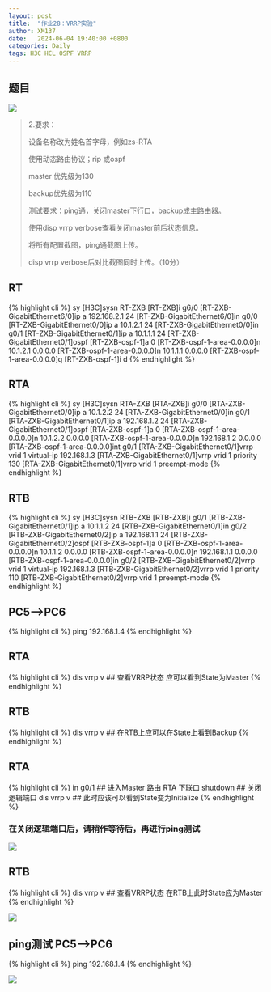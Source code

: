 ```yaml
---
layout: post
title:  "作业28：VRRP实验"
author: XM137
date:   2024-06-04 19:40:00 +0800
categories: Daily
tags: H3C HCL OSPF VRRP
---
```


## 题目

![](https://p.ananas.chaoxing.com/star3/origin/9bc81822180900851ab1a876feb5c48b.png)


> 2.要求：
> 
> 设备名称改为姓名首字母，例如zs-RTA
> 
> 使用动态路由协议；rip 或ospf
> 
> master 优先级为130
> 
> backup优先级为110
> 
> 测试要求：ping通，关闭master下行口，backup成主路由器。
> 
> 使用disp vrrp verbose查看关闭master前后状态信息。
> 
> 将所有配置截图，ping通截图上传。
> 
> disp vrrp verbose后对比截图同时上传。（10分）



## RT
{% highlight cli %}
<H3C>sy
[H3C]sysn RT-ZXB
[RT-ZXB]i g6/0
[RT-ZXB-GigabitEthernet6/0]ip a 192.168.2.1 24
[RT-ZXB-GigabitEthernet6/0]in g0/0
[RT-ZXB-GigabitEthernet0/0]ip a 10.1.2.1 24
[RT-ZXB-GigabitEthernet0/0]in g0/1
[RT-ZXB-GigabitEthernet0/1]ip a 10.1.1.1 24
[RT-ZXB-GigabitEthernet0/1]ospf
[RT-ZXB-ospf-1]a 0
[RT-ZXB-ospf-1-area-0.0.0.0]n 10.1.2.1 0.0.0.0
[RT-ZXB-ospf-1-area-0.0.0.0]n 10.1.1.1 0.0.0.0
[RT-ZXB-ospf-1-area-0.0.0.0]q
[RT-ZXB-ospf-1]i d
{% endhighlight %}

## RTA
{% highlight cli %}
<H3C>sy
[H3C]sysn RTA-ZXB
[RTA-ZXB]i g0/0
[RTA-ZXB-GigabitEthernet0/0]ip a 10.1.2.2 24
[RTA-ZXB-GigabitEthernet0/0]in g0/1
[RTA-ZXB-GigabitEthernet0/1]ip a 192.168.1.2 24
[RTA-ZXB-GigabitEthernet0/1]ospf
[RTA-ZXB-ospf-1]a 0
[RTA-ZXB-ospf-1-area-0.0.0.0]n 10.1.2.2 0.0.0.0
[RTA-ZXB-ospf-1-area-0.0.0.0]n 192.168.1.2 0.0.0.0
[RTA-ZXB-ospf-1-area-0.0.0.0]int g0/1
[RTA-ZXB-GigabitEthernet0/1]vrrp vrid 1 virtual-ip 192.168.1.3
[RTA-ZXB-GigabitEthernet0/1]vrrp vrid 1 priority 130
[RTA-ZXB-GigabitEthernet0/1]vrrp vrid 1 preempt-mode
{% endhighlight %}

## RTB
{% highlight cli %}
<H3C>sy
[H3C]sysn RTB-ZXB
[RTB-ZXB]i g0/1
[RTB-ZXB-GigabitEthernet0/1]ip a 10.1.1.2 24
[RTB-ZXB-GigabitEthernet0/1]in g0/2
[RTB-ZXB-GigabitEthernet0/2]ip a 192.168.1.1 24
[RTB-ZXB-GigabitEthernet0/2]ospf
[RTB-ZXB-ospf-1]a 0
[RTB-ZXB-ospf-1-area-0.0.0.0]n 10.1.1.2 0.0.0.0
[RTB-ZXB-ospf-1-area-0.0.0.0]n 192.168.1.1 0.0.0.0
[RTB-ZXB-ospf-1-area-0.0.0.0]in g0/2
[RTB-ZXB-GigabitEthernet0/2]vrrp vrid 1 virtual-ip 192.168.1.3 
[RTB-ZXB-GigabitEthernet0/2]vrrp vrid 1 priority 110
[RTB-ZXB-GigabitEthernet0/2]vrrp vrid 1 preempt-mode
{% endhighlight %}

## PC5-->PC6
{% highlight cli %}
ping 192.168.1.4
{% endhighlight %}

## RTA
{% highlight cli %}
dis vrrp v ## 查看VRRP状态
应可以看到State为Master
{% endhighlight %}

## RTB
{% highlight cli %}
dis vrrp v ## 在RTB上应可以在State上看到Backup
{% endhighlight %}

## RTA
{% highlight cli %}
in g0/1 ## 进入Master 路由 RTA 下联口
shutdown ## 关闭逻辑端口
dis vrrp v ## 此时应该可以看到State变为Initialize
{% endhighlight %}

### 在关闭逻辑端口后，请稍作等待后，再进行ping测试
![](https://p.ananas.chaoxing.com/star3/origin/6c6e6fe93cc982ee6f24c76dfe649697.png)

## RTB
{% highlight cli %}
dis vrrp v ## 查看VRRP状态
在RTB上此时State应为Master
{% endhighlight %}

![](https://p.ananas.chaoxing.com/star3/origin/dd4af68d7994223f4f512d22e684f474.png)

## ping测试 PC5-->PC6
{% highlight cli %}
ping 192.168.1.4
{% endhighlight %}


![](https://p.ananas.chaoxing.com/star3/origin/4f6f44a3d7e5fdee8a5888a456dbce42.png)